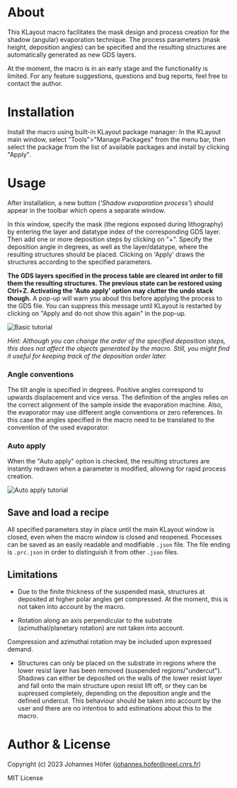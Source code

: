 # About

This KLayout macro facilitates the mask design and process creation for the shadow (angular) evaporation technique. The process parameters (mask height, deposition angles) can be specified and the resulting structures are automatically generated as new GDS layers.

At the moment, the macro is in an early stage and the functionality is limited. For any feature suggestions, questions and bug reports, feel free to contact the author.

# Installation

Install the macro using built-in KLayout package manager: In the KLayout main window, select "Tools">"Manage Packages" from the menu bar, then select the package from the list of available packages and install by clicking "Apply". 

# Usage

After installation, a new button (*'Shadow evaporation process'*) should appear in the toolbar which opens a separate window.

In this window, specify the mask (the regions exposed during lithography) by entering the layer and datatype index of the corresponding GDS layer. Then add one or more deposition steps by clicking on "+". Specify the deposition angle in degrees, as well as the layer/datatype, where the resulting structures should be placed. Clicking on 'Apply' draws the structures according to the specified parameters.

**The GDS layers specified in the process table are cleared int order to fill them the resulting structures. The previous state can be restored using Ctrl+Z. Activating the 'Auto apply' option may clutter the undo stack though.**
A pop-up will warn you about this before applying the process to the GDS file. You can suppress this message until KLayout is restarted by clicking on "Apply and do not show this again" in the pop-up.

![Basic tutorial](https://i.imgur.com/z0uBLqg.gif)

*Hint: Although you can change the order of the specified deposition steps, this does not affect the objects generated by the macro. Still, you might find it useful for keeping track of the deposition order later.*

### Angle conventions

The tilt angle is specified in degrees. Positive angles correspond to upwards displacement and vice versa. The definition of the angles relies on the correct alignment of the sample inside the evaporation machine. Also, the evaporator may use different angle conventions or zero references. In this case the angles specified in the macro need to be translated to the convention of the used evaporator.

### Auto apply

When the "Auto apply" option is checked, the resulting structures are instantly redrawn when a parameter is modified, allowing for rapid process creation.

![Auto apply tutorial](https://i.imgur.com/P36WB6l.gif)

## Save and load a recipe

All specified parameters stay in place until the main KLayout window is closed, even when the macro window is closed and reopened.
Processes can be saved as an easily readable and modifiable `.json` file. The file ending is `.prc.json` in order to distinguish it from other `.json` files.

## Limitations

* Due to the finite thickness of the suspended mask, structures at deposited at higher polar angles get compressed. At the moment, this is not taken into account by the macro.

* Rotation along an axis perpendicular to the substrate (azimuthal/planetary rotation) are not taken into account.

Compression and azimuthal rotation may be included upon expressed demand.

* Structures can only be placed on the substrate in regions where the lower resist layer has been removed (suspended regions/"undercut"). Shadows can either be deposited on the walls of the lower resist layer and fall onto the main structure upon resist lift off, or they can be supressed completely, depending on the deposition angle and the defined undercut. This behaviour should be taken into account by the user and there are no intentios to add estimations about this to the macro.


# Author & License

Copyright (c) 2023 Johannes Höfer (johannes.hofer@neel.cnrs.fr)

MIT License